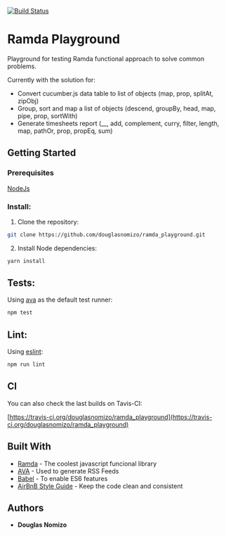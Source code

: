 [![Build Status](https://travis-ci.org/douglasnomizo/ramda_playground.svg?branch=master)](https://travis-ci.org/douglasnomizo/ramda_playground)

# Ramda Playground

Playground for testing Ramda functional approach to solve common problems.

Currently with the solution for:

* Convert cucumber.js data table to list of objects (map, prop, splitAt, zipObj)
* Group, sort and map a list of objects (descend, groupBy, head, map, pipe, prop, sortWith)
* Generate timesheets report (__, add, complement, curry, filter, length, map, pathOr, prop, propEq, sum)

## Getting Started

### Prerequisites

[NodeJs](https://nodejs.org/en/download/package-manager/)

### Install:

1) Clone the repository:

```bash
git clone https://github.com/douglasnomizo/ramda_playground.git
```
2) Install Node dependencies:

```bash
yarn install
```


## Tests:

Using [ava](https://github.com/avajs/ava) as the default test runner:

```bash
npm test
```

## Lint:

Using [eslint](http://eslint.org/):

```bash
npm run lint
```


## CI

You can also check the last builds on Tavis-CI:

[https://travis-ci.org/douglasnomizo/ramda_playground](https://travis-ci.org/douglasnomizo/ramda_playground)

## Built With

* [Ramda](http://ramdajs.com/) - The coolest javascript funcional library
* [AVA](https://github.com/avajs/ava) - Used to generate RSS Feeds
* [Babel](https://github.com/avajs/ava) - To enable ES6 features
* [AirBnB Style Guide](https://github.com/airbnb/javascript) - Keep the code clean and consistent

## Authors

* **Douglas Nomizo**
